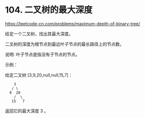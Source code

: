 # 104. 二叉树的最大深度
https://leetcode-cn.com/problems/maximum-depth-of-binary-tree/

给定一个二叉树，找出其最大深度。

二叉树的深度为根节点到最远叶子节点的最长路径上的节点数。

说明: 叶子节点是指没有子节点的节点。

示例：

给定二叉树 [3,9,20,null,null,15,7]：
```
    3
   / \
  9  20
    /  \
   15   7
```

返回它的最大深度 3 。

